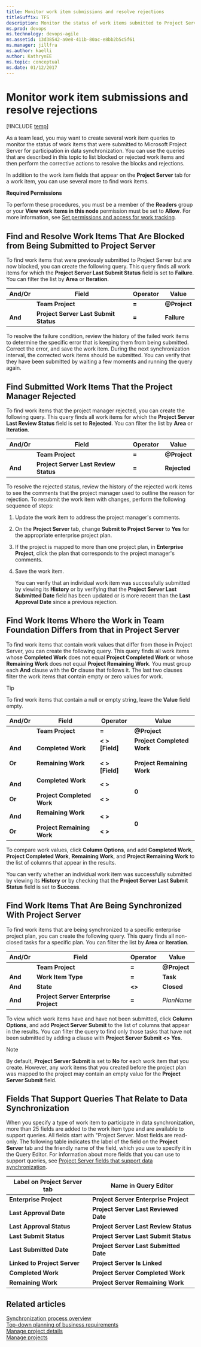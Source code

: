 ```yaml
---
title: Monitor work item submissions and resolve rejections
titleSuffix: TFS
description: Monitor the status of work items submitted to Project Server for participation in data synchronization with Team Foundation Server 
ms.prod: devops
ms.technology: devops-agile
ms.assetid: 13d38542-a0e8-411b-80ac-e8bb2b5c5f61
ms.manager: jillfra
ms.author: kaelli
author: KathrynEE
ms.topic: conceptual
ms.date: 01/12/2017
---
```


# Monitor work item submissions and resolve rejections

[!INCLUDE [temp](../../_shared/tfs-ps-sync-header.md)]

<a name="Top"></a> As a team lead, you may want to create several work item queries to monitor the status of work items that were submitted to Microsoft Project Server for participation in data synchronization. You can use the queries that are described in this topic to list blocked or rejected work items and then perform the corrective actions to resolve the blocks and rejections.  

 In addition to the work item fields that appear on the **Project Server** tab for a work item, you can use several more to find work items.    

 **Required Permissions**  

 To perform these procedures, you must be a member of the **Readers** group or your **View work items in this node** permission must be set to **Allow**. For more information, see [Set permissions and access for work tracking](../../organizations/security/set-permissions-access-work-tracking.md#set-permissions-area-path).  

##  <a name="FindBlockedWIs"></a> Find and Resolve Work Items That Are Blocked from Being Submitted to Project Server  
 To find work items that were previously submitted to Project Server but are now blocked, you can create the following query. This query finds all work items for which the **Project Server Last Submit Status** field is set to **Failure**. You can filter the list by **Area** or **Iteration**.  


| And/Or  |                 Field                 | Operator |           Value           |
|---------|---------------------------------------|----------|---------------------------|
|         |           **Team Project**            |  **=**   | <strong>@Project</strong> |
| **And** | **Project Server Last Submit Status** |  **=**   |        **Failure**        |

 To resolve the failure condition, review the history of the failed work items to determine the specific error that is keeping them from being submitted. Correct the error, and save the work item. During the next synchronization interval, the corrected work items should be submitted. You can verify that they have been submitted by waiting a few moments and running the query again.  

##  <a name="FindRejectedWIs"></a> Find Submitted Work Items That the Project Manager Rejected  
 To find work items that the project manager rejected, you can create the following query. This query finds all work items for which the **Project Server Last Review Status** field is set to **Rejected**. You can filter the list by **Area** or **Iteration**.  


| And/Or  |                 Field                 | Operator |           Value           |
|---------|---------------------------------------|----------|---------------------------|
|         |           **Team Project**            |  **=**   | <strong>@Project</strong> |
| **And** | **Project Server Last Review Status** |  **=**   |       **Rejected**        |

 To resolve the rejected status, review the history of the rejected work items to see the comments that the project manager used to outline the reason for rejection. To resubmit the work item with changes, perform the following sequence of steps:  

1. Update the work item to address the project manager's comments.  

2. On the **Project Server** tab, change **Submit to Project Server** to **Yes** for the appropriate enterprise project plan.  

3. If the project is mapped to more than one project plan, in **Enterprise Project**, click the plan that corresponds to the project manager's comments.  

4. Save the work item.  

   You can verify that an individual work item was successfully submitted by viewing its **History** or by verifying that the **Project Server Last Submitted Date** field has been updated or is more recent than the **Last Approval Date** since a previous rejection.    

##  <a name="FindDiffWorkWIs"></a> Find Work Items Where the Work in Team Foundation Differs from that in Project Server  
 To find work items that contain work values that differ from those in Project Server, you can create the following query. This query finds all work items whose **Completed Work** does not equal **Project Completed Work** or whose **Remaining Work** does not equal **Project Remaining Work**. You must group each **And** clause with the **Or** clause that follows it. The last two clauses filter the work items that contain empty or zero values for work.  

> [!TIP]
>  To find work items that contain a null or empty string, leave the **Value** field empty.  

|           And/Or           |                           Field                           |                   Operator                    |                               Value                               |
|----------------------------|-----------------------------------------------------------|-----------------------------------------------|-------------------------------------------------------------------|
|                            |                     **Team Project**                      |                     **=**                     |                     <strong>@Project</strong>                     |
| **And**<br /><br /> **Or** |     **Completed Work**<br /><br /> **Remaining Work**     | **\< > [Field]**<br /><br /> **\< > [Field]** | **Project Completed Work**<br /><br /> **Project Remaining Work** |
| **And**<br /><br /> **Or** | **Completed Work**<br /><br /> **Project Completed Work** |         **\< >**<br /><br /> **\< >**         |                               **0**                               |
| **And**<br /><br /> **Or** | **Remaining Work**<br /><br /> **Project Remaining Work** |         **\< >**<br /><br /> **\< >**         |                               **0**                               |

 To compare work values, click **Column Options**, and add **Completed Work**, **Project Completed Work**, **Remaining Work**, and **Project Remaining Work** to the list of columns that appear in the results.  

 You can verify whether an individual work item was successfully submitted by viewing its **History** or by checking that the **Project Server Last Submit Status** field is set to **Success**.  

##  <a name="FindSynchedWIs"></a> Find Work Items That Are Being Synchronized With Project Server  
 To find work items that are being synchronized to a specific enterprise project plan, you can create the following query. This query finds all non-closed tasks for a specific plan. You can filter the list by **Area** or **Iteration**.  


| And/Or  |                 Field                 | Operator |           Value           |
|---------|---------------------------------------|----------|---------------------------|
|         |           **Team Project**            |  **=**   | <strong>@Project</strong> |
| **And** |          **Work Item Type**           |  **=**   |         **Task**          |
| **And** |               **State**               |  **<>**  |        **Closed**         |
| **And** | **Project Server Enterprise Project** |  **=**   |        *PlanName*         |

 To view which work items have and have not been submitted, click **Column Options**, and add **Project Server Submit** to the list of columns that appear in the results. You can filter the query to find only those tasks that have not been submitted by adding a clause with **Project Server Submit <> Yes**.  

> [!NOTE]
>  By default, **Project Server Submit** is set to **No** for each work item that you create. However, any work items that you created before the project plan was mapped to the project may contain an empty value for the **Project Server Submit** field.    

##  <a name="FieldsAvailable"></a> Fields That Support Queries That Relate to Data Synchronization  
 When you specify a type of work item to participate in data synchronization, more than 25 fields are added to the work item type and are available to support queries. All fields start with "Project Server. Most fields are read-only. The following table indicates the label of the field on the **Project Server** tab and the friendly name of the field, which you use to specify it in the Query Editor. For information about more fields that you can use to support queries, see [Project Server fields that support data synchronization](project-server-fields-added-to-tfs.md).  

|Label on Project Server tab|Name in Query Editor|  
|---------------------------------|--------------------------|  
|**Enterprise Project**|**Project Server Enterprise Project**|  
|**Last Approval Date**|**Project Server Last Reviewed Date**|  
|**Last Approval Status**|**Project Server Last Review Status**|  
|**Last Submit Status**|**Project Server Last Submit Status**|  
|**Last Submitted Date**|**Project Server Last Submitted Date**|  
|**Linked to Project Server**|**Project Server Is Linked**|  
|**Completed Work**|**Project Server Completed Work**|  
|**Remaining Work**|**Project Server Remaining Work**|  

## Related articles  
 [Synchronization process overview](synchronization-process-overview.md)   
 [Top-down planning of business requirements](top-down-plan-mapped-team-project.md)   
 [Manage project details](manage-project-details.md)   
 [Manage projects](manage-projects.md)

